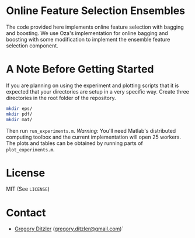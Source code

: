 # Online Feature Selection Ensembles 

The code provided here implements online feature selection with bagging and boosting. We use Oza's implementation for online bagging and boosting with some modification to implement the ensemble feature selection component. 

# A Note Before Getting Started

If you are planning on using the experiment and plotting scripts that it is expected that your directories are setup in a very specific way. Create three directories in the root folder of the repository. 

```bash
mkdir eps/
mkdir pdf/
mkdir mat/  
```

Then run `run_experiments.m`. *Warning*: You'll need Matlab's distributed computing toolbox and the current implementation will open 25 workers. The plots and tables can be obtained by running parts of `plot_experiments.m`.  

# License 

MIT (See `LICENSE`)

# Contact 

* [Gregory Ditzler](http://gregoryditzler.com) (<gregory.ditzler@gmail.com>)`


